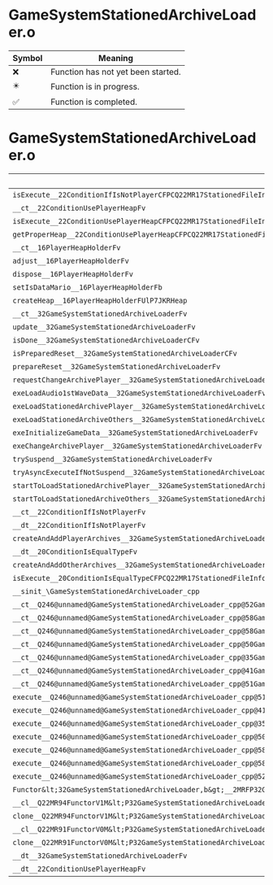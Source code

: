 # GameSystemStationedArchiveLoader.o
| Symbol | Meaning 
| ------------- | ------------- 
| :x: | Function has not yet been started. 
| :eight_pointed_black_star: | Function is in progress. 
| :white_check_mark: | Function is completed. 


# GameSystemStationedArchiveLoader.o
| Symbol | Decompiled? |
| ------------- | ------------- |
| `isExecute__22ConditionIfIsNotPlayerCFPCQ22MR17StationedFileInfo` | :x: |
| `__ct__22ConditionUsePlayerHeapFv` | :x: |
| `isExecute__22ConditionUsePlayerHeapCFPCQ22MR17StationedFileInfo` | :x: |
| `getProperHeap__22ConditionUsePlayerHeapCFPCQ22MR17StationedFileInfo` | :x: |
| `__ct__16PlayerHeapHolderFv` | :x: |
| `adjust__16PlayerHeapHolderFv` | :x: |
| `dispose__16PlayerHeapHolderFv` | :x: |
| `setIsDataMario__16PlayerHeapHolderFb` | :x: |
| `createHeap__16PlayerHeapHolderFUlP7JKRHeap` | :x: |
| `__ct__32GameSystemStationedArchiveLoaderFv` | :x: |
| `update__32GameSystemStationedArchiveLoaderFv` | :x: |
| `isDone__32GameSystemStationedArchiveLoaderCFv` | :x: |
| `isPreparedReset__32GameSystemStationedArchiveLoaderCFv` | :x: |
| `prepareReset__32GameSystemStationedArchiveLoaderFv` | :x: |
| `requestChangeArchivePlayer__32GameSystemStationedArchiveLoaderFb` | :x: |
| `exeLoadAudio1stWaveData__32GameSystemStationedArchiveLoaderFv` | :x: |
| `exeLoadStationedArchivePlayer__32GameSystemStationedArchiveLoaderFv` | :x: |
| `exeLoadStationedArchiveOthers__32GameSystemStationedArchiveLoaderFv` | :x: |
| `exeInitializeGameData__32GameSystemStationedArchiveLoaderFv` | :x: |
| `exeChangeArchivePlayer__32GameSystemStationedArchiveLoaderFv` | :x: |
| `trySuspend__32GameSystemStationedArchiveLoaderFv` | :x: |
| `tryAsyncExecuteIfNotSuspend__32GameSystemStationedArchiveLoaderFRCQ22MR11FunctorBasePCc` | :x: |
| `startToLoadStationedArchivePlayer__32GameSystemStationedArchiveLoaderFb` | :x: |
| `startToLoadStationedArchiveOthers__32GameSystemStationedArchiveLoaderFv` | :x: |
| `__ct__22ConditionIfIsNotPlayerFv` | :x: |
| `__dt__22ConditionIfIsNotPlayerFv` | :x: |
| `createAndAddPlayerArchives__32GameSystemStationedArchiveLoaderFb` | :x: |
| `__dt__20ConditionIsEqualTypeFv` | :x: |
| `createAndAddOtherArchives__32GameSystemStationedArchiveLoaderFv` | :x: |
| `isExecute__20ConditionIsEqualTypeCFPCQ22MR17StationedFileInfo` | :x: |
| `__sinit_\GameSystemStationedArchiveLoader_cpp` | :x: |
| `__ct__Q246@unnamed@GameSystemStationedArchiveLoader_cpp@52GameSystemStationedArchiveLoaderLoadAudio1stWaveDataFv` | :x: |
| `__ct__Q246@unnamed@GameSystemStationedArchiveLoader_cpp@58GameSystemStationedArchiveLoaderLoadStationedArchivePlayerFv` | :x: |
| `__ct__Q246@unnamed@GameSystemStationedArchiveLoader_cpp@58GameSystemStationedArchiveLoaderLoadStationedArchiveOthersFv` | :x: |
| `__ct__Q246@unnamed@GameSystemStationedArchiveLoader_cpp@50GameSystemStationedArchiveLoaderInitializeGameDataFv` | :x: |
| `__ct__Q246@unnamed@GameSystemStationedArchiveLoader_cpp@35GameSystemStationedArchiveLoaderEndFv` | :x: |
| `__ct__Q246@unnamed@GameSystemStationedArchiveLoader_cpp@41GameSystemStationedArchiveLoaderSuspendedFv` | :x: |
| `__ct__Q246@unnamed@GameSystemStationedArchiveLoader_cpp@51GameSystemStationedArchiveLoaderChangeArchivePlayerFv` | :x: |
| `execute__Q246@unnamed@GameSystemStationedArchiveLoader_cpp@51GameSystemStationedArchiveLoaderChangeArchivePlayerCFP5Spine` | :x: |
| `execute__Q246@unnamed@GameSystemStationedArchiveLoader_cpp@41GameSystemStationedArchiveLoaderSuspendedCFP5Spine` | :x: |
| `execute__Q246@unnamed@GameSystemStationedArchiveLoader_cpp@35GameSystemStationedArchiveLoaderEndCFP5Spine` | :x: |
| `execute__Q246@unnamed@GameSystemStationedArchiveLoader_cpp@50GameSystemStationedArchiveLoaderInitializeGameDataCFP5Spine` | :x: |
| `execute__Q246@unnamed@GameSystemStationedArchiveLoader_cpp@58GameSystemStationedArchiveLoaderLoadStationedArchiveOthersCFP5Spine` | :x: |
| `execute__Q246@unnamed@GameSystemStationedArchiveLoader_cpp@58GameSystemStationedArchiveLoaderLoadStationedArchivePlayerCFP5Spine` | :x: |
| `execute__Q246@unnamed@GameSystemStationedArchiveLoader_cpp@52GameSystemStationedArchiveLoaderLoadAudio1stWaveDataCFP5Spine` | :x: |
| `Functor&lt;32GameSystemStationedArchiveLoader,b&gt;__2MRFP32GameSystemStationedArchiveLoaderM32GameSystemStationedArchiveLoaderFPCvPvb_vb_Q22MR94FunctorV1M&lt;P32GameSystemStationedArchiveLoader,M32GameSystemStationedArchiveLoaderFPCvPvb_v,b&gt;` | :x: |
| `__cl__Q22MR94FunctorV1M&lt;P32GameSystemStationedArchiveLoader,M32GameSystemStationedArchiveLoaderFPCvPvb_v,b&gt;CFv` | :x: |
| `clone__Q22MR94FunctorV1M&lt;P32GameSystemStationedArchiveLoader,M32GameSystemStationedArchiveLoaderFPCvPvb_v,b&gt;CFP7JKRHeap` | :x: |
| `__cl__Q22MR91FunctorV0M&lt;P32GameSystemStationedArchiveLoader,M32GameSystemStationedArchiveLoaderFPCvPv_v&gt;CFv` | :x: |
| `clone__Q22MR91FunctorV0M&lt;P32GameSystemStationedArchiveLoader,M32GameSystemStationedArchiveLoaderFPCvPv_v&gt;CFP7JKRHeap` | :x: |
| `__dt__32GameSystemStationedArchiveLoaderFv` | :x: |
| `__dt__22ConditionUsePlayerHeapFv` | :x: |
